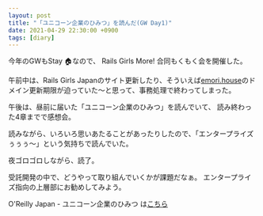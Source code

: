```yaml
---
layout: post
title: "「ユニコーン企業のひみつ」を読んだ(GW Day1)"
date: 2021-04-29 22:30:00 +0900
tags: [diary]
---
```

今年のGWもStay 🏠なので、
Rails Girls More! 合同もくもく会を開催した。

午前中は、Rails Girls Japanのサイト更新したり、そういえば[emori.house](http://emori.house)のドメイン更新期限が迫っていた〜と思って、事務処理で終わってしまった。

午後は、昼前に届いた「ユニコーン企業のひみつ」を読んでいて、
読み終わった4章までで感想会。

読みながら、いろいろ思いあたることがあったりしたので、「エンタープライズぅぅぅ〜」という気持ちで読んでいた。

夜ゴロゴロしながら、読了。

受託開発の中で、どうやって取り組んでいくかが課題だなぁ。
エンタープライズ指向の上層部にお勧めしてみよう。

O'Reilly Japan - ユニコーン企業のひみつ は[こちら](https://www.oreilly.co.jp/books/9784873119465/)

